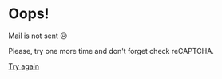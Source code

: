 ---
---

# Oops!

Mail is not sent 😥

Please, try one more time and don't forget check reCAPTCHA.

[Try again](/contact/ 'Try again')
